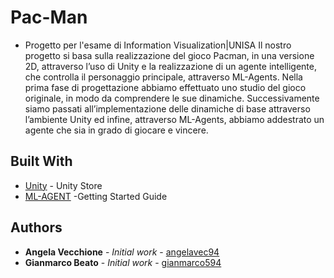# Pac-Man
* Progetto per l'esame di Information Visualization|UNISA
Il nostro progetto si basa sulla realizzazione del gioco Pacman, in una versione 2D, attraverso l’uso di Unity e la realizzazione di un agente intelligente, che controlla il personaggio principale, attraverso ML-Agents.
Nella prima fase di progettazione abbiamo effettuato uno studio del gioco originale, in modo da comprendere le sue dinamiche. Successivamente siamo passati all’implementazione delle dinamiche di base attraverso l’ambiente Unity ed infine, attraverso ML-Agents, abbiamo addestrato un agente che sia in grado di giocare e vincere.

## Built With
* [Unity](https://store.unity.com/academic/unity-student) - Unity Store
* [ML-AGENT](https://github.com/Unity-Technologies/ml-agents/blob/main/docs/Getting-Started.md) -Getting Started Guide

## Authors
* **Angela Vecchione** - *Initial work* - [angelavec94](https://github.com/angelavec94)
* **Gianmarco Beato** - *Initial work* - [gianmarco594](https://github.com/gianmarco594)
